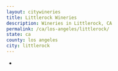 ```yaml
---
layout: citywineries
title: Littlerock Wineries
description: Wineries in Littlerock, CA
permalink: /ca/los-angeles/littlerock/
state: ca
county: los angeles
city: littlerock
---
```

-
